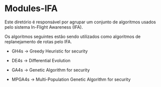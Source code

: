 # Modules-IFA

Este diretório é responsável por agrupar um conjunto de algoritmos usados pelo sistema In-Flight Awareness (IFA). 

Os algoritmos seguintes estão sendo utilizados como algoritmos de replanejamento de rotas pelo IFA.

* GH4s -> Greedy Heuristic for security

* DE4s -> Differential Evolution

* GA4s -> Genetic Algorithm for security

* MPGA4s ->  Multi-Population Genetic Algorithm for security
